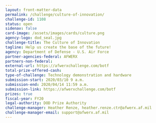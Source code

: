 ```yaml
---
layout: front-matter-data
permalink: /challenge/culture-of-innovation/
challenge-id: 1108
status: open
sidenav: false
card-image: /assets/images/cards/culture.png
agency-logo: dod_seal.jpg
challenge-title: The Culture of Innovation
tagline: Help us create the base of the future!
agency: Department of Defense - U.S. Air Force
partner-agencies-federal: AFWERX
partners-non-federal:
external-url: https://afwerxchallenge.com/botf
total-prize-offered-cash:
type-of-challenge: Technology demonstration and hardware
submission-start: 2020/03/10 9 a.m.
submission-end: 2020/04/14 11:59 a.m.
submission-link: https://afwerxchallenge.com/botf
prizes: true
fiscal-year: FY20
legal-authority: DOD Prize Authority
challenge-manager: Heather Renze, heather.renze.ctr@afwerx.af.mil
challenge-manager-email: support@afwerx.af.mil
---
```



